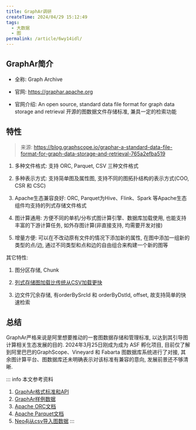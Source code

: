 ```yaml
---
title: GraphAr调研
createTime: 2024/04/29 15:12:49
tags:
  - 大数据
  - 图
permalink: /article/6wy14idl/
---
```

## GraphAr简介

- 全称: Graph Archive

- 官网: <https://graphar.apache.org>

- 官网介绍: An open source, standard data file format for graph data storage and retrieval   开源的图数据文件存储标准, 兼具一定的检索功能

## 特性

>    来源: <https://blog.graphscope.io/graphar-a-standard-data-file-format-for-graph-data-storage-and-retrieval-765a2efba519>

1.  多种文件格式: 支持 ORC, Parquet, CSV  三种文件格式

2.  多种表示方式: 支持简单图及属性图, 支持不同的图拓扑结构的表示方式(COO, CSR 和 CSC)

3.  Apache生态兼容良好: ORC, Parquet为Hive、Flink、Spark 等Apache生态组件均支持的列式存储文件格式

4. 图计算通用: 方便不同的单机/分布式图计算引擎、数据库加载使用, 也能支持丰富的下游计算任务, 如外存图计算(非直接支持, 均需要开发对接)

5. 增量方便: 可以在不改动原有文件的情况下添加新的属性, 在图中添加一组新的类型的点/边, 通过不同类型和点和边的自由组合来构建一个新的图等

 其它特性: 


1. 图分区存储, Chunk

2. [列式存储图加载比传统从CSV加载更快](https://graphar.apache.org/docs/libraries/cpp/examples/graphscope#time-performance-results)

3. 边文件冗余存储, 有orderBySrcId 和 orderByDstId, offset, 故支持简单的快速检索


## 总结

GraphAr严格来说是阿里想要推动的一套图数据存储和管理标准, 以达到其引导图计算相关生态发展的目的. 2024年3月25日刚成为成为 ASF 孵化项目, 目前仅了解到阿里巴巴的GraphScope、Vineyard 和 Fabarta 图数据库系统进行了对接, 其余图计算平台、图数据库还未明确表示对该标准有兼容的意向, 发展前景还不够清晰. 



::: info 本文参考资料
1. [GraphAr格式标准和API](https://graphar.apache.org/docs/specification/format)
2. [GraphAr样例数据](https://github.com/apache/incubator-graphar-testing/tree/main/ldbc_sample)
3. [Apache ORC文档](https://orc.apache.org)
4. [Apache Parquet文档](https://parquet.apache.org/docs/)
5. [Neo4j从csv导入图数据](https://neo4j.com/docs/cypher-manual/current/clauses/load-csv/)
:::



